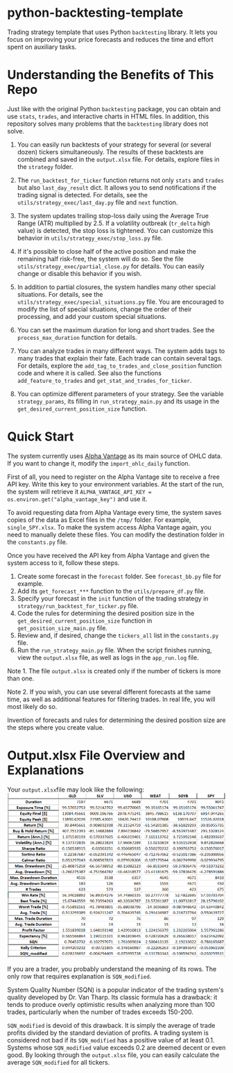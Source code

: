 # python-backtesting-template
Trading strategy template that uses Python `backtesting` library. It lets you focus on improving your price forecasts and reduces the time and effort spent on auxiliary tasks.

# Understanding the Benefits of This Repo

Just like with the original Python `backtesting` package, you can obtain and use `stats`, `trades`, and interactive charts in HTML files. In addition, this repository solves many problems that the `backtesting` library does not solve.

1. You can easily run backtests of your strategy for several (or several dozen) tickers simultaneously. The results of these backtests are combined and saved in the `output.xlsx` file. For details, explore files in the `strategy` folder.

2. The `run_backtest_for_ticker` function returns not only `stats` and `trades` but also `last_day_result` dict. It allows you to send notifications if the trading signal is detected. For details, see the `utils/strategy_exec/last_day.py` file and `next` function.

3. The system updates trailing stop-loss daily using the Average True Range (ATR) multiplied by 2.5. If a volatility outbreak (`tr_delta` high value) is detected, the stop loss is tightened. You can customize this behavior in `utils/strategy_exec/stop_loss.py` file.

4. If it's possible to close half of the active position and make the remaining half risk-free, the system will do so. See the file `utils/strategy_exec/partial_close.py` for details. You can easily change or disable this behavior if you wish.

5. In addition to partial closures, the system handles many other special situations. For details, see the `utils/strategy_exec/special_situations.py` file. You are encouraged to modify the list of special situations, change the order of their processing, and add your custom special situations.

6. You can set the maximum duration for long and short trades. See the `process_max_duration` function for details.

7. You can analyze trades in many different ways. The system adds tags to many trades that explain their fate. Each trade can contain several tags. For details, explore the `add_tag_to_trades_and_close_position` function code and where it is called. See also the functions `add_feature_to_trades` and `get_stat_and_trades_for_ticker`. 

8. You can optimize different parameters of your strategy. See the variable `strategy_params`, its filling in `run_strategy_main.py` and its usage in the `get_desired_current_position_size` function. 

# Quick Start

The system currently uses [Alpha Vantage](https://www.alphavantage.co/) as its main source of OHLC data. If you want to change it, modify the `import_ohlc_daily` function. 

First of all, you need to register on the Alpha Vantage site to receive a free API key. Write this key to your environment variables. At the start of the run, the system will retrieve it `ALPHA_VANTAGE_API_KEY = os.environ.get("alpha_vantage_key")` and use it. 

To avoid requesting data from Alpha Vantage every time, the system saves copies of the data as Excel files in the `/tmp/` folder. For example, `single_SPY.xlsx`. To make the system access Alpha Vantage again, you need to manually delete these files. You can modify the destination folder in the `constants.py` file.

Once you have received the API key from Alpha Vantage and given the system access to it, follow these steps.

1. Create some forecast in the `forecast` folder. See `forecast_bb.py` file for example.
2. Add its `get_forecast_***` function to the `utils/prepare_df.py` file.
3. Specify your forecast in the `init` function of the trading strategy in `strategy/run_backtest_for_ticker.py` file.
4. Code the rules for determining the desired position size in the `get_desired_current_position_size` function in `get_position_size_main.py` file.
5. Review and, if desired, change the `tickers_all` list in the `constants.py` file.
6. Run the `run_strategy_main.py` file. When the script finishes running, view the `output.xlsx` file, as well as logs in the `app_run.log` file.

Note 1. The file `output.xlsx` is created only if the number of tickers is more than one.

Note 2. If you wish, you can use several different forecasts at the same time, as well as additional features for filtering trades. In real life, you will most likely do so.

Invention of forecasts and rules for determining the desired position size are the steps where you create value.

# Output.xlsx File Overview and Explanations

Your `output.xlsx`file may look like the following:
![Python backtesting output file](./img/output.PNG)

If you are a trader, you probably understand the meaning of its rows. The only row that requires explanation is `SQN_modified`. 

System Quality Number (SQN) is a popular indicator of the trading system's quality developed by Dr. Van Tharp. Its classic formula has a drawback: it tends to produce overly optimistic results when analyzing more than 100 trades, particularly when the number of trades exceeds 150-200. 

`SQN_modified` is devoid of this drawback. It is simply the average of trade profits divided by the standard deviation of profits. A trading system is considered not bad if its `SQN_modified` has a positive value of at least 0.1. Systems whose `SQN_modified` value exceeds 0.2 are deemed decent or even good. By looking through the `output.xlsx` file, you can easily calculate the average  `SQN_modified` for all tickers.

